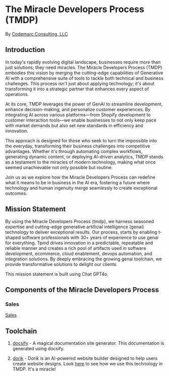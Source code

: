 # The Miracle Developers Process (TMDP)

By [Codemarc Consulting, LLC]

## Introduction

In today's rapidly evolving digital landscape, businesses require more than just solutions; they need miracles. The Miracle Developers Process (TMDP) embodies this vision by merging the cutting-edge capabilities of Generative AI with a comprehensive suite of tools to tackle both technical and business challenges. This process isn't just about applying technology; it's about transforming it into a strategic partner that enhances every aspect of operations.

At its core, TMDP leverages the power of GenAI to streamline development, enhance decision-making, and personalize customer experiences. By integrating AI across various platforms—from Shopify development to customer interaction tools—we enable businesses to not only keep pace with market demands but also set new standards in efficiency and innovation.

This approach is designed for those who seek to turn the impossible into the everyday, transforming their business challenges into competitive advantages. Whether it's through automating complex workflows, generating dynamic content, or deploying AI-driven analytics, TMDP stands as a testament to the miracles of modern technology, making what once seemed unachievable not only possible but routine.

Join us as we explore how the Miracle Developers Process can redefine what it means to be in business in the AI era, fostering a future where technology and human ingenuity merge seamlessly to create exceptional outcomes.

## Mission Statement

By using the Miracle Developers Process (tmdp), we harness seasoned expertise and cutting-edge generative artificial intelligence (genai) technology to deliver exceptional results. Our process, starts by enabling t-shaped software professionals with 30+ years of experience to use genai for everything. Tpmd drives innovation in a predictable, repeatable and reliable manner and creates a rich pool of artifacts used in software development, ecommerce, cloud enablement, devops automation, and integration solutions. By deeply embracing the growing genai toolchain, we provide transformative solutions to delight our clients.

This mission statement is built using Chat GPT4o.

## Components of the Miracle Developers Process

### Sales

[Sales]

## Toolchain

1. [docsify] - A magical documentation site generator.
   This documentation is generated using docsify.

2. [dorik] - Dorik is an AI-powered website builder designed
   to help users create website designs. Look [here][dorik] to see
   how we
   use this technology in TMDP.
   It's a miracle!

[Codemarc Consulting, LLC]: https://codemarc.net
[docsify]: https://docsify.js.org/#/
[dorik]: ./dorik/dorik.md
[sales]: ./sales/sales.md
